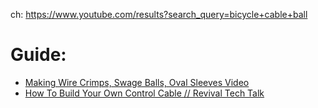 ch: https://www.youtube.com/results?search_query=bicycle+cable+ball

# Guide:
- [Making Wire Crimps, Swage Balls, Oval Sleeves Video](https://youtu.be/2ve1FQ2yYC0)
- [How To Build Your Own Control Cable // Revival Tech Talk](https://youtu.be/yqJnqKRh4mA)

